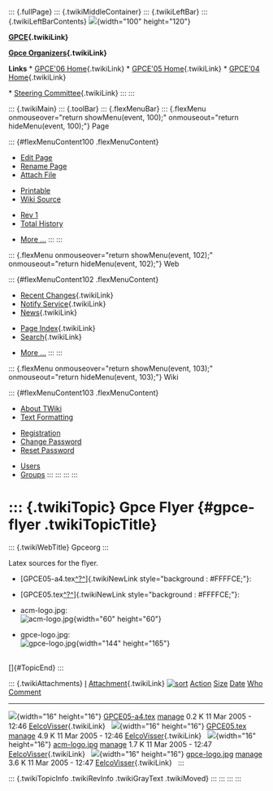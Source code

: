 ::: {.fullPage}
::: {.twikiMiddleContainer}
::: {.twikiLeftBar}
::: {.twikiLeftBarContents}
![](../pub/Gpceorg/WebLeftBar/gpce-logo.jpg){width="100" height="120"}

**[GPCE](../Gpce/WebHome){.twikiLink}**

**[Gpce Organizers](WebHome){.twikiLink}**

**Links** \* [GPCE\'06 Home](../GPCE06/WebHome){.twikiLink} \* [GPCE\'05
Home](../Gpce05/WebHome){.twikiLink} \* [GPCE\'04
Home](../Gpce04/WebHome){.twikiLink}

\* [Steering Committee](../Gpce/SteeringCommittee){.twikiLink}
:::
:::

::: {.twikiMain}
::: {.toolBar}
::: {.flexMenuBar}
::: {.flexMenu onmouseover="return showMenu(event, 100);" onmouseout="return hideMenu(event, 100);"}
Page

::: {#flexMenuContent100 .flexMenuContent}
-   [Edit
    Page](http://www.program-transformation.org/edit/Gpceorg/GpceFlyer?t=1536827631)
-   [Rename
    Page](http://www.program-transformation.org/rename/Gpceorg/GpceFlyer)
-   [Attach
    File](http://www.program-transformation.org/attach/Gpceorg/GpceFlyer)

<!-- -->

-   [Printable](http://www.program-transformation.org/view/Gpceorg/GpceFlyer?skin=print.pattern)
-   [Wiki
    Source](http://www.program-transformation.org/view/Gpceorg/GpceFlyer?skin=text&raw=on&contenttype=text/plain)

<!-- -->

-   [Rev
    1](http://www.program-transformation.org/view/Gpceorg/GpceFlyer?rev=1.1)
-   [Total
    History](http://www.program-transformation.org/rdiff/Gpceorg/GpceFlyer)

<!-- -->

-   [More
    \...](http://www.program-transformation.org/oops/Gpceorg/GpceFlyer?template=oopsmore&param1=1.1&param2=1.1)
:::
:::

::: {.flexMenu onmouseover="return showMenu(event, 102);" onmouseout="return hideMenu(event, 102);"}
Web

::: {#flexMenuContent102 .flexMenuContent}
-   [Recent Changes](WebChanges){.twikiLink}
-   [Notify Service](WebNotify){.twikiLink}
-   [News](WebNews){.twikiLink}

<!-- -->

-   [Page Index](WebIndex){.twikiLink}
-   [Search](WebSearch){.twikiLink}

<!-- -->

-   [More
    \...](http://www.program-transformation.org/oops/Gpceorg/GpceFlyer?template=oopsmore&param1=1.1&param2=1.1)
:::
:::

::: {.flexMenu onmouseover="return showMenu(event, 103);" onmouseout="return hideMenu(event, 103);"}
Wiki

::: {#flexMenuContent103 .flexMenuContent}
-   [About
    TWiki](http://www.program-transformation.org/view/TWiki/WebHome)
-   [Text
    Formatting](http://www.program-transformation.org/view/TWiki/TextFormattingRules)

<!-- -->

-   [Registration](http://www.program-transformation.org/view/TWiki/TWikiRegistration)
-   [Change
    Password](http://www.program-transformation.org/view/TWiki/ChangePassword)
-   [Reset
    Password](http://www.program-transformation.org/view/TWiki/ResetPassword)

<!-- -->

-   [Users](http://www.program-transformation.org/view/Main/TWikiUsers)
-   [Groups](http://www.program-transformation.org/view/Main/TWikiGroups)
:::
:::
:::
:::

::: {.twikiTopic}
Gpce Flyer {#gpce-flyer .twikiTopicTitle}
==========

::: {.twikiWebTitle}
Gpceorg
:::

Latex sources for the flyer.

-   [GPCE05-a4.tex[^?^](http://www.program-transformation.org/edit/Gpceorg/PubGpceorgGpceFlyerGPCE05-a4tex?topicparent=Gpceorg.GpceFlyer)]{.twikiNewLink
    style="background : #FFFFCE;"}:

<!-- -->

-   [GPCE05.tex[^?^](http://www.program-transformation.org/edit/Gpceorg/PubGpceorgGpceFlyerGPCE05tex?topicparent=Gpceorg.GpceFlyer)]{.twikiNewLink
    style="background : #FFFFCE;"}:

<!-- -->

-   acm-logo.jpg:\
    ![acm-logo.jpg](../pub/Gpceorg/GpceFlyer/acm-logo.jpg){width="60"
    height="60"}

<!-- -->

-   gpce-logo.jpg:\
    ![gpce-logo.jpg](../pub/Gpceorg/GpceFlyer/gpce-logo.jpg){width="144"
    height="165"}

\
[]{#TopicEnd}
:::

::: {.twikiAttachments}
  [I](GpceFlyer@sortcol=0&table=1&up=0#sorted_table "Sort by this column")   [Attachment](../TWiki/FileAttachment){.twikiLink} [![sort](../pub/TWiki/TablePlugin/diamond.gif)](GpceFlyer@sortcol=1&table=1&up=0#sorted_table "Sort by this column")   [Action](GpceFlyer@sortcol=2&table=1&up=0#sorted_table "Sort by this column")                                                                                       [Size](GpceFlyer@sortcol=3&table=1&up=0#sorted_table "Sort by this column") [Date](GpceFlyer@sortcol=4&table=1&up=0#sorted_table "Sort by this column")   [Who](GpceFlyer@sortcol=5&table=1&up=0#sorted_table "Sort by this column")   [Comment](GpceFlyer@sortcol=6&table=1&up=0#sorted_table "Sort by this column")
  -------------------------------------------------------------------------- ------------------------------------------------------------------------------------------------------------------------------------------------------------------------ ----------------------------------------------------------------------------------------------------------------------------------------------------------------- ----------------------------------------------------------------------------- ----------------------------------------------------------------------------- ---------------------------------------------------------------------------- --------------------------------------------------------------------------------
  ![](../pub/icn/else.gif){width="16" height="16"}                           [GPCE05-a4.tex](../pub/Gpceorg/GpceFlyer/GPCE05-a4.tex)                                                                                                                  [manage](http://www.program-transformation.org/attach/Gpceorg/GpceFlyer?filename=GPCE05-a4.tex&revInfo=1 "change, update, previous revisions, move, delete...")                                                                           0.2 K 11 Mar 2005 - 12:46                                                           [EelcoVisser](../Main/EelcoVisser){.twikiLink}                                
  ![](../pub/icn/else.gif){width="16" height="16"}                           [GPCE05.tex](../pub/Gpceorg/GpceFlyer/GPCE05.tex)                                                                                                                        [manage](http://www.program-transformation.org/attach/Gpceorg/GpceFlyer?filename=GPCE05.tex&revInfo=1 "change, update, previous revisions, move, delete...")                                                                              4.9 K 11 Mar 2005 - 12:46                                                           [EelcoVisser](../Main/EelcoVisser){.twikiLink}                                
  ![](../pub/icn/bmp.gif){width="16" height="16"}                            [acm-logo.jpg](../pub/Gpceorg/GpceFlyer/acm-logo.jpg)                                                                                                                    [manage](http://www.program-transformation.org/attach/Gpceorg/GpceFlyer?filename=acm-logo.jpg&revInfo=1 "change, update, previous revisions, move, delete...")                                                                            1.7 K 11 Mar 2005 - 12:47                                                           [EelcoVisser](../Main/EelcoVisser){.twikiLink}                                
  ![](../pub/icn/bmp.gif){width="16" height="16"}                            [gpce-logo.jpg](../pub/Gpceorg/GpceFlyer/gpce-logo.jpg)                                                                                                                  [manage](http://www.program-transformation.org/attach/Gpceorg/GpceFlyer?filename=gpce-logo.jpg&revInfo=1 "change, update, previous revisions, move, delete...")                                                                           3.6 K 11 Mar 2005 - 12:47                                                           [EelcoVisser](../Main/EelcoVisser){.twikiLink}                                
:::

::: {.twikiTopicInfo .twikiRevInfo .twikiGrayText .twikiMoved}
:::
:::
:::
:::
